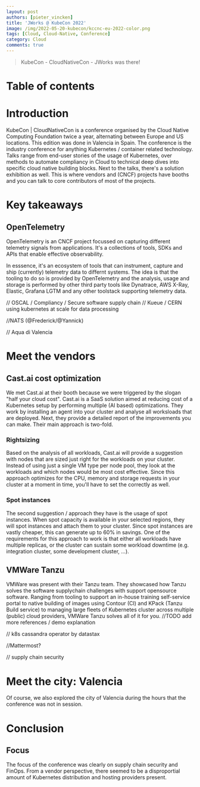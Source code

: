 ```yaml
---
layout: post
authors: [pieter_vincken]
title: 'JWorks @ KubeCon 2022'
image: /img/2022-05-20-kubecon/kccnc-eu-2022-color.png
tags: [Cloud, Cloud-Native, Conference]
category: Cloud
comments: true
---
```


> KubeCon - CloudNativeCon - JWorks was there!

# Table of contents
<!-- * [Introduction](#introduction)
  * [In which situation is the collective intelligence useful?](#in-which-situation-is-the-collective-intelligence-useful)
* [Content](#content)
	* [Rules](#rules)
	* [Fundamentals](#fundamentals)
		* [Fundamentals for the emergence of collective intelligence](#fundamentals-that-help-the-emergence-of-collective-intelligence-are)
		* [Fundamentals to ensure the quality of the interaction](#fundamentals-to-ensure-the-quality-of-the-interaction)
	* [Process at a collective intelligence meeting](#process-at-a-collective-intelligence-meeting)
	* [Illustration of a potential Intervision at Ordina](#illustration-of-a-potential-intervision-at-ordina)
* [Conclusion](#conclusion)
	* [What collective intelligence is not](#what-collective-intelligence-is-not) -->

# Introduction

KubeCon | CloudNativeCon is a conference organised by the Cloud Native Computing Foundation twice a year, alternating between Europe and US locations. 
This edition was done in Valencia in Spain. 
The conference is the industry conference for anything Kubernetes / container related technology. 
Talks range from end-user stories of the usage of Kubernetes, over methods to automate compliancy in Cloud to technical deep dives into specific cloud native building blocks.
Next to the talks, there's a solution exhibition as well.
This is where vendors and (CNCF) projects have booths and you can talk to core contributors of most of the projects.

# Key takeaways

## OpenTelemetry

OpenTelemetry is an CNCF project focussed on capturing different telemetry signals from applications.
It's a collections of tools, SDKs and APIs that enable effective observability. 

In esssence, it's an ecosystem of tools that can instrument, capture and ship (currently) telemetry data to differnt systems. 
The idea is that the tooling to do so is provided by OpenTelemetry and the analysis, usage and storage is performed by other third party tools like Dynatrace, AWS X-Ray, Elastic, Grafana LGTM and any other toolstack supporting telemetry data. 



// OSCAL / Compliancy / Secure software supply chain
// Kueue / CERN using kubernetes at scale for data processing

//NATS (@Frederick/@Yannick)

// Aqua di Valencia

# Meet the vendors

## Cast.ai cost optimization

We met Cast.ai at their booth because we were triggered by the slogan "half your cloud cost". 
Cast.ai is a SaaS solution aimed at reducing cost of a Kubernetes setup by performing multiple (AI based) optimizations. 
They work by installing an agent into your cluster and analyse all worksloads that are deployed.
Next, they provide a detailed report of the improvements you can make.
Their main approach is two-fold.


### Rightsizing

Based on the analysis of all workloads, Cast.ai will provide a suggestion with nodes that are sized just right for the workloads on your cluster.
Instead of using just a single VM type per node pool, they look at the workloads and which nodes would be most cost effective. 
Since this approach optimizes for the CPU, memory and storage requests in your cluster at a moment in time, you'll have to set the correctly as well. 

### Spot instances

The second suggestion / approach they have is the usage of spot instances. 
When spot capacity is available in your selected regions, they will spot instances and attach them to your cluster.
Since spot instances are vastly cheaper, this can generate up to 60% in savings. 
One of the requirements for this approach to work is that either all workloads have multiple replicas, or the cluster can sustain some workload downtime (e.g. integration cluster, some development cluster, ...). 

## VMWare Tanzu

VMWare was present with their Tanzu team. 
They showcased how Tanzu solves the software supplychain challenges with support opensource software. 
Ranging from tooling to support an in-house training self-service portal to native building of images using Contour (CI) and KPack (Tanzu Build service) to managing large fleets of Kubernetes cluster across multiple (public) cloud providers, VMWare Tanzu solves all of it for you. 
//TODO add more references / demo explanation



// k8s cassandra operator by datastax

//Mattermost?

<!-- ### codefresh / argocd? -->

// supply chain security

<!-- <img class="p-image" src="{{ '/img/2022-05-05-collective-intelligence/intervision_10.png' | prepend: site.baseurl }}" class="image fit" style="margin:0px auto; max-width: 100%;"> -->

# Meet the city: Valencia

Of course, we also explored the city of Valencia during the hours that the conference was not in session. 


# Conclusion

## Focus

The focus of the conference was clearly on supply chain security and FinOps.
From a vendor perspective, there seemed to be a disproportial amount of Kubernetes distribution and hosting providers present. 



<!-- **_“Great things in business are never done by one person. They are done by a team of people”_.** -->
<!-- <img class="p-image" src="{{ '/img/2022-05-05-collective-intelligence/conclusion.jpg' | prepend: site.baseurl }}" class="image fit" style="margin:0px auto; max-width: 100%;"> -->
